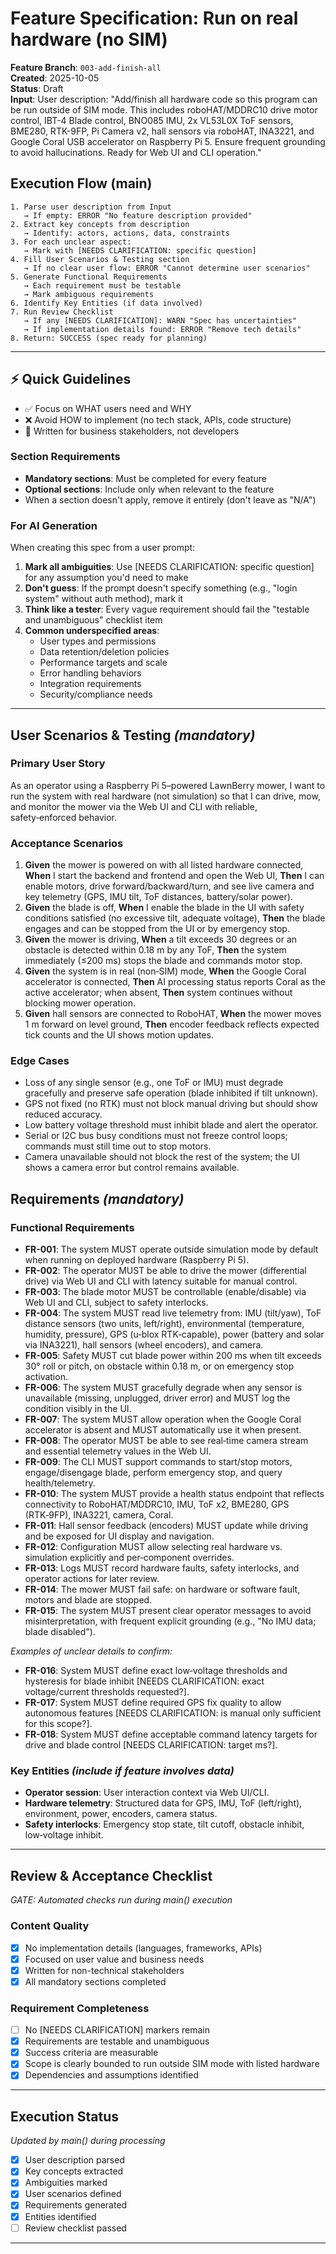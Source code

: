 # Feature Specification: Run on real hardware (no SIM)

**Feature Branch**: `003-add-finish-all`  
**Created**: 2025-10-05  
**Status**: Draft  
**Input**: User description: "Add/finish all hardware code so this program can be run outside of SIM mode. This includes roboHAT/MDDRC10 drive motor control, IBT-4 Blade control, BNO085 IMU, 2x VL53L0X ToF sensors, BME280, RTK-9FP, Pi Camera v2, hall sensors via roboHAT, INA3221, and Google Coral USB accelerator on Raspberry Pi 5. Ensure frequent grounding to avoid hallucinations. Ready for Web UI and CLI operation."

## Execution Flow (main)
```
1. Parse user description from Input
   → If empty: ERROR "No feature description provided"
2. Extract key concepts from description
   → Identify: actors, actions, data, constraints
3. For each unclear aspect:
   → Mark with [NEEDS CLARIFICATION: specific question]
4. Fill User Scenarios & Testing section
   → If no clear user flow: ERROR "Cannot determine user scenarios"
5. Generate Functional Requirements
   → Each requirement must be testable
   → Mark ambiguous requirements
6. Identify Key Entities (if data involved)
7. Run Review Checklist
   → If any [NEEDS CLARIFICATION]: WARN "Spec has uncertainties"
   → If implementation details found: ERROR "Remove tech details"
8. Return: SUCCESS (spec ready for planning)
```

---

## ⚡ Quick Guidelines
- ✅ Focus on WHAT users need and WHY
- ❌ Avoid HOW to implement (no tech stack, APIs, code structure)
- 👥 Written for business stakeholders, not developers

### Section Requirements
- **Mandatory sections**: Must be completed for every feature
- **Optional sections**: Include only when relevant to the feature
- When a section doesn't apply, remove it entirely (don't leave as "N/A")

### For AI Generation
When creating this spec from a user prompt:
1. **Mark all ambiguities**: Use [NEEDS CLARIFICATION: specific question] for any assumption you'd need to make
2. **Don't guess**: If the prompt doesn't specify something (e.g., "login system" without auth method), mark it
3. **Think like a tester**: Every vague requirement should fail the "testable and unambiguous" checklist item
4. **Common underspecified areas**:
   - User types and permissions
   - Data retention/deletion policies  
   - Performance targets and scale
   - Error handling behaviors
   - Integration requirements
   - Security/compliance needs

---

## User Scenarios & Testing *(mandatory)*

### Primary User Story
As an operator using a Raspberry Pi 5–powered LawnBerry mower, I want to run the system with real hardware (not simulation) so that I can drive, mow, and monitor the mower via the Web UI and CLI with reliable, safety‑enforced behavior.

### Acceptance Scenarios
1. **Given** the mower is powered on with all listed hardware connected, **When** I start the backend and frontend and open the Web UI, **Then** I can enable motors, drive forward/backward/turn, and see live camera and key telemetry (GPS, IMU tilt, ToF distances, battery/solar power).
2. **Given** the blade is off, **When** I enable the blade in the UI with safety conditions satisfied (no excessive tilt, adequate voltage), **Then** the blade engages and can be stopped from the UI or by emergency stop.
3. **Given** the mower is driving, **When** a tilt exceeds 30 degrees or an obstacle is detected within 0.18 m by any ToF, **Then** the system immediately (≤200 ms) stops the blade and commands motor stop.
4. **Given** the system is in real (non‑SIM) mode, **When** the Google Coral accelerator is connected, **Then** AI processing status reports Coral as the active accelerator; when absent, **Then** system continues without blocking mower operation.
5. **Given** hall sensors are connected to RoboHAT, **When** the mower moves 1 m forward on level ground, **Then** encoder feedback reflects expected tick counts and the UI shows motion updates.

### Edge Cases
- Loss of any single sensor (e.g., one ToF or IMU) must degrade gracefully and preserve safe operation (blade inhibited if tilt unknown).
- GPS not fixed (no RTK) must not block manual driving but should show reduced accuracy.
- Low battery voltage threshold must inhibit blade and alert the operator.
- Serial or I2C bus busy conditions must not freeze control loops; commands must still time out to stop motors.
- Camera unavailable should not block the rest of the system; the UI shows a camera error but control remains available.

## Requirements *(mandatory)*

### Functional Requirements
- **FR-001**: The system MUST operate outside simulation mode by default when running on deployed hardware (Raspberry Pi 5).
- **FR-002**: The operator MUST be able to drive the mower (differential drive) via Web UI and CLI with latency suitable for manual control.
- **FR-003**: The blade motor MUST be controllable (enable/disable) via Web UI and CLI, subject to safety interlocks.
- **FR-004**: The system MUST read live telemetry from: IMU (tilt/yaw), ToF distance sensors (two units, left/right), environmental (temperature, humidity, pressure), GPS (u‑blox RTK‑capable), power (battery and solar via INA3221), hall sensors (wheel encoders), and camera.
- **FR-005**: Safety MUST cut blade power within 200 ms when tilt exceeds 30° roll or pitch, on obstacle within 0.18 m, or on emergency stop activation.
- **FR-006**: The system MUST gracefully degrade when any sensor is unavailable (missing, unplugged, driver error) and MUST log the condition visibly in the UI.
- **FR-007**: The system MUST allow operation when the Google Coral accelerator is absent and MUST automatically use it when present.
- **FR-008**: The operator MUST be able to see real‑time camera stream and essential telemetry values in the Web UI.
- **FR-009**: The CLI MUST support commands to start/stop motors, engage/disengage blade, perform emergency stop, and query health/telemetry.
- **FR-010**: The system MUST provide a health status endpoint that reflects connectivity to RoboHAT/MDDRC10, IMU, ToF x2, BME280, GPS (RTK‑9FP), INA3221, camera, Coral.
- **FR-011**: Hall sensor feedback (encoders) MUST update while driving and be exposed for UI display and navigation.
- **FR-012**: Configuration MUST allow selecting real hardware vs. simulation explicitly and per‑component overrides.
- **FR-013**: Logs MUST record hardware faults, safety interlocks, and operator actions for later review.
- **FR-014**: The mower MUST fail safe: on hardware or software fault, motors and blade are stopped.
- **FR-015**: The system MUST present clear operator messages to avoid misinterpretation, with frequent explicit grounding (e.g., "No IMU data; blade disabled").

*Examples of unclear details to confirm:*
- **FR-016**: System MUST define exact low‑voltage thresholds and hysteresis for blade inhibit [NEEDS CLARIFICATION: exact voltage/current thresholds requested?].
- **FR-017**: System MUST define required GPS fix quality to allow autonomous features [NEEDS CLARIFICATION: is manual only sufficient for this scope?].
- **FR-018**: System MUST define acceptable command latency targets for drive and blade control [NEEDS CLARIFICATION: target ms?].

### Key Entities *(include if feature involves data)*
- **Operator session**: User interaction context via Web UI/CLI.
- **Hardware telemetry**: Structured data for GPS, IMU, ToF (left/right), environment, power, encoders, camera status.
- **Safety interlocks**: Emergency stop state, tilt cutoff, obstacle inhibit, low‑voltage inhibit.

---

## Review & Acceptance Checklist
*GATE: Automated checks run during main() execution*

### Content Quality
- [x] No implementation details (languages, frameworks, APIs)
- [x] Focused on user value and business needs
- [x] Written for non-technical stakeholders
- [x] All mandatory sections completed

### Requirement Completeness
- [ ] No [NEEDS CLARIFICATION] markers remain
- [x] Requirements are testable and unambiguous  
- [x] Success criteria are measurable
- [x] Scope is clearly bounded to run outside SIM mode with listed hardware
- [x] Dependencies and assumptions identified

---

## Execution Status
*Updated by main() during processing*

- [x] User description parsed
- [x] Key concepts extracted
- [x] Ambiguities marked
- [x] User scenarios defined
- [x] Requirements generated
- [x] Entities identified
- [ ] Review checklist passed

---
